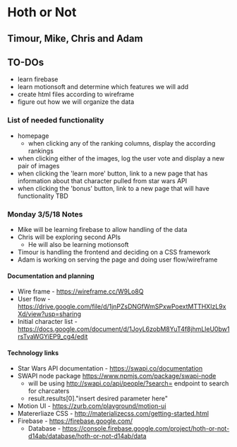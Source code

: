 # Hoth or Not
## Timour, Mike, Chris and Adam

## TO-DOs
* learn firebase
* learn motionsoft and determine which features we will add
* create html files according to wireframe
* figure out how we will organize the data


### List of needed functionality
* homepage
    * when clicking any of the ranking columns, display the according rankings
* when clicking either of the images, log the user vote and display a new pair of images
* when clicking the 'learn more' button, link to a new page that has information about that character pulled from star wars API
* when clicking the 'bonus' button, link to a new page that will have functionality TBD

### Monday 3/5/18 Notes
* Mike will be learning firebase to allow handling of the data
* Chris will be exploring second APIs 
    * He will also be learning motionsoft
* Timour is handling the frontend and deciding on a CSS framework
* Adam is working on serving the page and doing user flow/wireframe


#### Documentation and planning
* Wire frame - https://wireframe.cc/W9Lo8Q
* User flow - https://drive.google.com/file/d/1jnPZsDNGfWmSPxwPoextMTTHXIzL9xXd/view?usp=sharing
* Initial character list - https://docs.google.com/document/d/1JoyL6zobM8YuT4f8jhmLleU0bw1rsTvaWGYiEP9_cg4/edit

#### Technology links
* Star Wars API documentation - https://swapi.co/documentation
* SWAPI node package https://www.npmjs.com/package/swapi-node
    * will be using http://swapi.co/api/people/?search= endpoint to search for charcaters
    * result.results[0]."insert desired parameter here"
* Motion UI - https://zurb.com/playground/motion-ui
* Matererliaze CSS - http://materializecss.com/getting-started.html
* Firebase - https://firebase.google.com/
    * Database - https://console.firebase.google.com/project/hoth-or-not-d14ab/database/hoth-or-not-d14ab/data